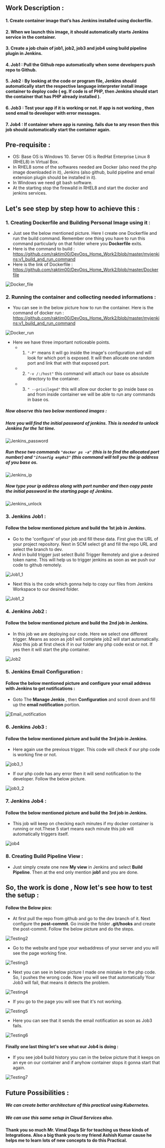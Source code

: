 

## Work Description :

 #### 1. Create container image that’s has Jenkins installed  using dockerfile.
 #### 2. When we launch this image, it should automatically starts Jenkins service in the container.
 #### 3. Create a job chain of job1, job2, job3 and  job4 using build pipeline plugin in Jenkins.
 #### 4. Job1 : Pull  the Github repo automatically when some developers push repo to Github.
 #### 5. Job2 : By looking at the code or program file, Jenkins should automatically start the respective language interpreter install image container to deploy code ( eg. If code is of  PHP, then Jenkins should start the container that has PHP already installed ).
 #### 6. Job3 : Test your app if it  is working or not. If app is not working , then send email to developer with error messages.
 #### 7. Job4 : If container where app is running. fails due to any reson then this job should automatically start the container again.
 
## Pre-requisite :
  * OS: Base OS is Windows 10. Server OS is RedHat Enterprise Linux 8 (RHEL8) in Virtual Box.
  * In RHEL8 some of the softwares needed are Docker (also need the php image downloaded in it), Jenkins (also github, build pipeline and email extension plugin should be installed in it).
  * In Windows we need git bash software.
  * At the starting stop the firewalld in RHEL8 and start the docker and jenkins services.
  
## Let's see step by step how to achieve this :

### 1. Creating Dockerfile and Building Personal Image using it :
   * Just see the below mentioned picture. Here I create one Dockerfile and run the build command. Remember one thing you have to run this command particularly on that folder where you **Dockerfile** exits.
   * Here is the command to build : https://github.com/raktim00/DevOps_Home_Work2/blob/master/myjenkins:v1_build_and_run_command
   * Here is the link of Dockerfile : https://github.com/raktim00/DevOps_Home_Work2/blob/master/Dockerfile
   
   ![Docker_file](Screenshots/step1.png)
   
### 2. Running the container and collecting needed informations :
   * You can see in the below picture how to run the container. Here is the command of docker run : https://github.com/raktim00/DevOps_Home_Work2/blob/master/myjenkins:v1_build_and_run_command
   
   ![Docker_run](Screenshots/step2.png)
   
   * Here we have three important noticeable points.
     * 1. `"-P"` means it will go inside the image's configuration and will look for which port is exposed. It will then allocate one random port and link that with that exposed port.
     * 2. `"-v /:/host"` this command will attach our base os absolute directory to the container.
     * 3. `" --privileged"` this will allow our docker to go inside base os and from inside container we will be able to run any commands in base os.
     
 ##### Now observe this two below mentioned images :
 
 ##### Here you will find the initial password of jenkins. This is needed to unlock Jenkins for the 1st time.
 
 ![Jenkins_password](Screenshots/step3.png)
   
 ##### Run these two commands `"docker ps -a"` (this is to find the allocated port number) and `"ifconfig enp0s3"` (this command will tell you the ip address of you base os.
   
 ![Jenkins_ip](Screenshots/step4.png)
    
 ##### Now type your ip address along with port number and then copy paste the initial password in the starting page of Jenkins.
    
 ![Jenkins_unlock](Screenshots/step5.png)
 
 ### 3. Jenkins Job1 :
 
 #### Follow the below mentioned picture and build the 1st job in Jenkins.
   * Go to the 'configure' of your job and fill these data. First give the URL of your project repository. Next in SCM select git and fill the repo URL and select the branch to dev.
   * And in build trigger just select Build Trigger Remotely and give a desired token name. This will help us to trigger jenkins as soon as we push our code to github remotely.
   
   ![Job1_1](Screenshots/job1_1.png)
   
   * Next this is the code which gonna help to copy our files from Jenkins Workspace to our desired folder.
   
   ![Job1_2](Screenshots/job1_2.png)
   
### 4. Jenkins Job2 :

#### Follow the below mentioned picture and build the 2nd job in Jenkins.
   * In this job we are deploying our code. Here we select one different trigger. Means as soon as job1 will complete job2 will start automatically. Also this job at first check if in our folder any php code exist or not. If yes then it will start the php container.
   
   ![Job2](Screenshots/job2.png)
   
### 5. Jenkins Email Configuration :
#### Follow the below mentioned picture and configure your email address with Jenkins to get notifications : 
   * Goto The **Manage Jenkis** , then **Configuration** and scroll down and fill up the **email notification** portion.
   
   ![Email_notification](Screenshots/email.png)
   
### 6. Jenkins Job3 :

#### Follow the below mentioned picture and build the 3rd job in Jenkins.
   * Here again use the previous trigger. This code will check if our php code is working fine or not.
   
   ![job3_1](Screenshots/job3_1.png)
   
   * If our php code has any error then it will send notification to the developer. Follow the below picture.
   
   ![job3_2](Screenshots/job3_2.png)
   
### 7. Jenkins Job4 :
#### Follow the below mentioned picture and build the 3rd job in Jenkins.
   * This job will keep on checking each minutes if my docker container is running or not.These 5 start means each minute this job will automatically triggers itself.
   
   ![job4](Screenshots/job4.png)
   
### 8. Creating Build Pipeline View :
   * Just simply create one new **My view** in Jenkins and select **Build Pipeline**. Then at the end only mention **job1** and you are done.
   
## So, the work is done , Now let's see how to test the setup :

#### Follow the Below pics:
   * At first pull the repo from github and go to the dev branch of it. Next configure the **post-commit**. Go inside the folder **.git/hooks** and create the post-commit. Follow the below picture and do the steps.
   
   ![Testing2](Screenshots/testing2.png)
   
   * Go to the website and type your webaddress of your server and you will see the page working fine.
   
   ![Testing3](Screenshots/testing3.png)
   
   * Next you can see in below picture I made one mistake in the php code. So, I pushes the wrong code. Now you will see that automatically Your Job3 will fail, that means it detects the problem.
   
   ![Testing4](Screenshots/testing4.png)
   
   * If you go to the page you will see that it's not working.
   
   ![Testing5](Screenshots/testing5.png)
   
   * Here you can see that it sends the email notification as soon as Job3 fails.
   
   ![Testing6](Screenshots/testing6.png)
   
#### Finally one last thing let's see what our Job4 is doing :
   * If you see job4 build history you can in the below picture that it keeps on an eye on our container and if anyhow container stops it gonna start that again.
   
   ![Testing7](Screenshots/testing7.png)
   
## Future Possibilities :

##### We can create better architecture of this practical using Kubernetes.
##### We can use this same setup in Cloud Services also.

#### Thank you so much Mr. Vimal Daga Sir for teaching us these kinds of Integrations. Also a big thank you to my friend Ashish Kumar cause he helps me to learn lots of new concepts to do this Practical.
